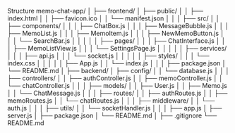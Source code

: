 Structure
memo-chat-app/
│
├── frontend/
│ ├── public/
│ │ ├── index.html
│ │ ├── favicon.ico
│ │ └── manifest.json
│ │
│ ├── src/
│ │ ├── components/
│ │ │ ├── ChatBox.js
│ │ │ ├── MessageBubble.js
│ │ │ ├── MemoList.js
│ │ │ ├── MemoItem.js
│ │ │ ├── NewMemoButton.js
│ │ │ └── SearchBar.js
│ │ │
│ │ ├── pages/
│ │ │ ├── ChatInterface.js
│ │ │ ├── MemoListView.js
│ │ │ └── SettingsPage.js
│ │ │
│ │ ├── services/
│ │ │ ├── api.js
│ │ │ └── socket.js
│ │ │
│ │ ├── styles/
│ │ │ └── index.css
│ │ │
│ │ ├── App.js
│ │ └── index.js
│ │
│ ├── package.json
│ └── README.md
│
├── backend/
│ ├── config/
│ │ └── database.js
│ │
│ ├── controllers/
│ │ ├── authController.js
│ │ ├── memoController.js
│ │ └── chatController.js
│ │
│ ├── models/
│ │ ├── User.js
│ │ ├── Memo.js
│ │ └── ChatMessage.js
│ │
│ ├── routes/
│ │ ├── authRoutes.js
│ │ ├── memoRoutes.js
│ │ └── chatRoutes.js
│ │
│ ├── middleware/
│ │ └── auth.js
│ │
│ ├── utils/
│ │ └── socketHandler.js
│ │
│ ├── app.js
│ ├── server.js
│ ├── package.json
│ └── README.md
│
├── .gitignore
└── README.md

